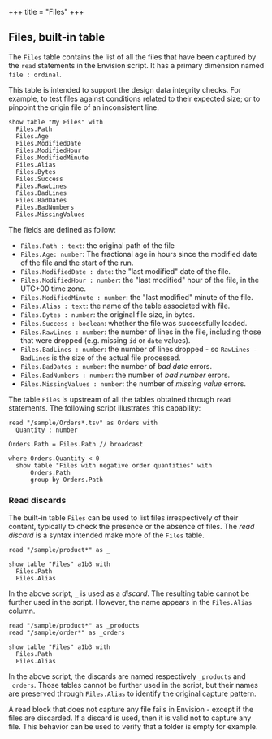 +++
title = "Files"
+++

## Files, built-in table

The `Files` table contains the list of all the files that have been captured by the `read` statements in the Envision script. It has a primary dimension named `file : ordinal`.

This table is intended to support the design data integrity checks. For example, to test files against conditions related to their expected size; or to pinpoint the origin file of an inconsistent line.

```envision
show table "My Files" with
  Files.Path
  Files.Age
  Files.ModifiedDate
  Files.ModifiedHour
  Files.ModifiedMinute
  Files.Alias
  Files.Bytes
  Files.Success
  Files.RawLines
  Files.BadLines
  Files.BadDates
  Files.BadNumbers
  Files.MissingValues
```

The fields are defined as follow:

* `Files.Path : text`: the original path of the file
* `Files.Age: number`: The fractional age in hours since the modified date of the file and the start of the run.
* `Files.ModifiedDate : date`: the "last modified" date of the file.
* `Files.ModifiedHour : number`: the "last modified" hour of the file, in the UTC+00 time zone.
* `Files.ModifiedMinute : number`: the "last modified" minute of the file.
* `Files.Alias : text`: the name of the table associated with file.
* `Files.Bytes : number`: the original file size, in bytes.
* `Files.Success : boolean`: whether the file was successfully loaded.
* `Files.RawLines : number`: the number of lines in the file, including those that were dropped (e.g. missing `id` or `date` values).
* `Files.BadLines : number`: the number of lines dropped - so `RawLines - BadLines` is the size of the actual file processed.
* `Files.BadDates : number`: the number of _bad date_ errors.
* `Files.BadNumbers : number`: the number of _bad number_ errors.
* `Files.MissingValues : number`: the number of _missing value_ errors.

The table `Files` is upstream of all the tables obtained through `read` statements. The following script illustrates this capability:

```envision
read "/sample/Orders*.tsv" as Orders with
  Quantity : number

Orders.Path = Files.Path // broadcast

where Orders.Quantity < 0
  show table "Files with negative order quantities" with
      Orders.Path
      group by Orders.Path
```

### Read discards

The built-in table `Files` can be used to list files irrespectively of their content, typically to check the presence or the absence of files. The _read discard_ is a syntax intended make more of the `Files` table.

```envision
read "/sample/product*" as _

show table "Files" a1b3 with
  Files.Path
  Files.Alias
```

In the above script, `_` is used as a _discard_. The resulting table cannot be further used in the script. However, the name appears in the `Files.Alias` column.

```envision
read "/sample/product*" as _products
read "/sample/order*" as _orders

show table "Files" a1b3 with
  Files.Path
  Files.Alias
```

In the above script, the discards are named respectively `_products` and `_orders`. Those tables cannot be further used in the script, but their names are preserved through `Files.Alias` to identify the original capture pattern.

A read block that does not capture any file fails in Envision - except if the files are discarded. If a discard is used, then it is valid not to capture any file. This behavior can be used to verify that a folder is empty for example.

